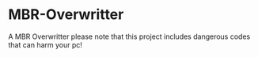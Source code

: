 # MBR-Overwritter
A MBR Overwritter please note that this project includes dangerous codes that can harm your pc!
